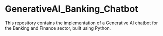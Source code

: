 # GenerativeAI_Banking_Chatbot
This repository contains the implementation of a Generative AI chatbot for the Banking and Finance sector, built using Python.
